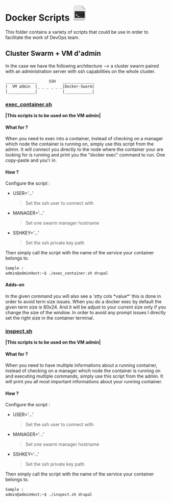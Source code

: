 # Docker Scripts <a href="../docker-scripts"><img src="../images/script.png" alt="alt text" width="50px" height="50px"></a>
This folder contains a variety of scripts that could be use in order to facilitate the work of DevOps team.

## Cluster Swarm + VM d'admin
In the case we have the following architecture --> a cluster swarm paired with an administration server with ssh capabilities on the whole cluster.

    ______________     SSH   ______________
    |  VM admin  |_ _ _ _ _ _|Docker-Swarm|
    |____________|           |____________|

### [exec_container.sh](./exec_container.sh)
**|This scripts is to be used on the VM admin|**

#### What for ? 
When you need to exec into a container, instead of checking on a manager which node the container is running on, simply use this script from the admin. 
It will connect you directly to the node where the container your are looking for is running and print you the "docker exec" command to run.
One copy-paste and you'r in. 

#### How ? 
Configure the script : 
* USER='...'
    > Set the ssh user to connect with
* MANAGER='...'
    > Set one swarm manager hostname
* SSHKEY='...'
    > Set the ssh private key path 

Then simply call the script with the name of the service your container belongs to.

    Sample : 
    admin@adminHost:~$ ./exec_container.sh drupal

#### Adds-on 
In the given command you will also see a 'stty cols \*value\*' this is done in order to avoid term size issues. 
When  you do a docker exec by default the given term size is 80x24. And it will be adjust to your current size only if you change the size of the window. 
In order to avoid any prompt issues I directly set the right size in the container terminal.

### [inspect.sh](./inspect.sh)
**|This scripts is to be used on the VM admin|**

#### What for ? 
When you need to have multiple informations about a running container, instead of checking on a manager which node the container is running on and executing multiple commands, simply use this script from the admin.
It will print you all most important informations about your running container.

#### How ? 
Configure the script : 
* USER='...'
    > Set the ssh user to connect with
* MANAGER='...'
    > Set one swarm manager hostname
* SSHKEY='...'
    > Set the ssh private key path 

Then simply call the script with the name of the service your container belongs to.

    Sample : 
    admin@adminHost:~$ ./inspect.sh drupal
